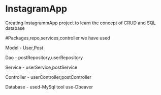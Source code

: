 # InstagramApp
Creating InstagrammApp project to learn the concept of CRUD and SQL database 

#Packages,repo,services,controller we have used

Model - User,Post

Dao - postRepository,userRepository

Service - userService,postService

Controller - userController,postController

Database - used-MySql tool use-Dbeaver 

